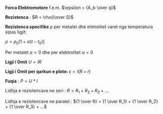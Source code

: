 **Forca Elektromotore** f.e.m. $\epsilon = {A_b \over q}$

**Rezistenca** : $R = \rho{l\over S}$

**Rezistenca specifike** $\rho$ per metalet dhe eletrolitet varet nga temperatura sipas ligjit: 

$\rho = \rho_0[1+ \alpha(t - t_0)]$

Per metalet $\alpha > 0$ dhe per elektrolitet $\alpha < 0$

**Ligji i Omit** $U = IR$

**Ligji i Omit per qarkun e plote:** $\epsilon = I(R + r)$

**Fuqia** : $P = U * I$

Lidhja e rezistencave ne seri : $R = R_1 + R_2 + R_3 + ...$

Lidhja e rezistencave ne paralel : ${1 \over R} = {1 \over R_1} + {1 \over R_2} + {1 \over R_3} + ...$